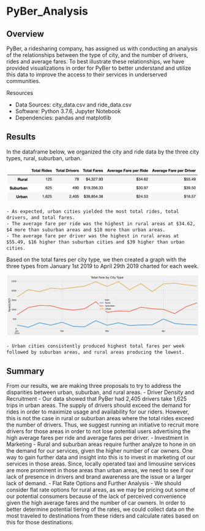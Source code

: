 # PyBer_Analysis

## Overview
PyBer, a ridesharing company, has assigned us with conducting an analysis of the relationships between the type of city, and the number of drivers, rides and average fares. To best illustrate these relationships, we have provided visualizations in order for PyBer to better understand and utilize this data to improve the access to their services in underserved communities. 

Resources
- Data Sources: city_data.csv and ride_data.csv
- Software: Python 3.7.6, Jupyter Notebook
- Dependencies: pandas and matplotlib

## Results
In the dataframe below, we organized the city and ride data by the three city types, rural, suburban, urban. 

![PyBer_Summary_DF.png](Pictures/PyBer_Summary_DF.png)

    - As expected, urban cities yielded the most total rides, total drivers, and total fares.
    - The average fare per ride was the highest in rural areas at $34.62, $4 more than suburban areas and $10 more than urban areas.
    - The average fare per driver was the highest in rural areas at $55.49, $16 higher than suburban cities and $39 higher than urban cities. 

Based on the total fares per city type, we then created a graph with the three types from January 1st 2019 to April 29th 2019 charted for each week.

![Fare_By_City_Type.png](Pictures/Fare_By_City_Type.png)

    - Urban cities consistently produced highest total fares per week followed by suburban areas, and rural areas producing the lowest.

## Summary
From our results, we are making three proposals to try to address the disparities between urban, suburban, and rural areas.
    - Driver Density and Recruitment
        - Our data showed that PyBer had 2,405 drivers take 1,625 trips in urban areas. The supply of drivers should exceed the demand for rides in order to maximize usage and availability for our riders. However, this is not the case in rural or suburban areas where the total rides exceed the number of drivers. Thus, we suggest running an initiative to recruit more drivers for those areas in order to not lose potential users advertising the high average fares per ride and average fares per driver.
    - Investment in Marketing
        - Rural and suburban areas require further analyze to hone in on the demand for our services, given the higher number of car owners. One way to gain further data and insight into this is to invest in marketing of our services in those areas. Since, locally operated taxi and limousine services are more prominent in those areas than urban areas, we need to see if our lack of presence in drivers and brand awareness are the issue or a larger lack of demand.
    - Flat Rate Options and Further Analysis
        - We should consider flat rate options for rural areas, as we may be pricing out some of our potential consumers because of the lack of perceived convenience given the high average fares and the number of car owners. In order to better determine potential tiering of the rates, we could collect data on the most traveled to destinations from these riders and calculate rates based on this for those destinations.
